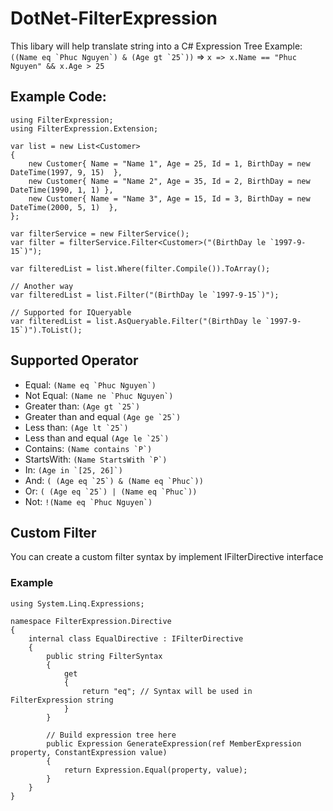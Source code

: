 # DotNet-FilterExpression
This libary will help translate string into a C# Expression Tree
Example: ``` ((Name eq `Phuc Nguyen`) & (Age gt `25`)) ``` => ``` x => x.Name == "Phuc Nguyen" && x.Age > 25 ```

## Example Code:
```
using FilterExpression;
using FilterExpression.Extension;

var list = new List<Customer>
{
    new Customer{ Name = "Name 1", Age = 25, Id = 1, BirthDay = new DateTime(1997, 9, 15)  },
    new Customer{ Name = "Name 2", Age = 35, Id = 2, BirthDay = new DateTime(1990, 1, 1) },
    new Customer{ Name = "Name 3", Age = 15, Id = 3, BirthDay = new DateTime(2000, 5, 1)  },
};

var filterService = new FilterService();
var filter = filterService.Filter<Customer>("(BirthDay le `1997-9-15`)");

var filteredList = list.Where(filter.Compile()).ToArray();

// Another way
var filteredList = list.Filter("(BirthDay le `1997-9-15`)");

// Supported for IQueryable
var filteredList = list.AsQueryable.Filter("(BirthDay le `1997-9-15`)").ToList();
```

## Supported Operator

- Equal: ``` (Name eq `Phuc Nguyen`) ``` 
- Not Equal: ``` (Name ne `Phuc Nguyen`) ``` 
- Greater than: ``` (Age gt `25`) ```
- Greater than and equal ``` (Age ge `25`) ```
- Less than: ``` (Age lt `25`) ```
- Less than and equal ``` (Age le `25`) ```
- Contains: ``` (Name contains `P`) ```
- StartsWith: ``` (Name StartsWith `P`) ```
- In: ``` (Age in `[25, 26]`) ```
- And: ``` ( (Age eq `25`) & (Name eq `Phuc`)) ```
- Or: ``` ( (Age eq `25`) | (Name eq `Phuc`)) ```
- Not: ```!(Name eq `Phuc Nguyen`) ```

## Custom Filter
You can create a custom filter syntax by implement IFilterDirective interface
### Example
```
using System.Linq.Expressions;

namespace FilterExpression.Directive
{
    internal class EqualDirective : IFilterDirective
    {
        public string FilterSyntax
        {
            get
            {
                return "eq"; // Syntax will be used in FilterExpression string
            }
        }

        // Build expression tree here 
        public Expression GenerateExpression(ref MemberExpression property, ConstantExpression value)
        {
            return Expression.Equal(property, value);
        }
    }
}
```
